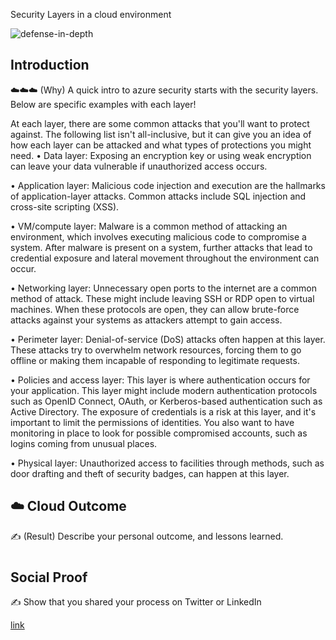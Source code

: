 Security Layers in a cloud environment


![defense-in-depth](https://user-images.githubusercontent.com/102994059/204687331-8c6efb81-8cb8-48c4-bec0-fe09ca1bdd7f.jpg)

## Introduction

☁️☁️☁️ (Why) A quick intro to azure security starts with the security layers. Below are specific examples with each layer!

At each layer, there are some common attacks that you'll want to protect against. The following list isn't all-inclusive, but it can give you an idea of how each layer can be attacked and what types of protections you might need.
•	Data layer: Exposing an encryption key or using weak encryption can leave your data vulnerable if unauthorized access occurs.

•	Application layer: Malicious code injection and execution are the hallmarks of application-layer attacks. Common attacks include SQL injection and cross-site scripting (XSS).

•	VM/compute layer: Malware is a common method of attacking an environment, which involves executing malicious code to compromise a system. After malware is present on a system, further attacks that lead to credential exposure and lateral movement throughout the environment can occur.

•	Networking layer: Unnecessary open ports to the internet are a common method of attack. These might include leaving SSH or RDP open to virtual machines. When these protocols are open, they can allow brute-force attacks against your systems as attackers attempt to gain access.

•	Perimeter layer: Denial-of-service (DoS) attacks often happen at this layer. These attacks try to overwhelm network resources, forcing them to go offline or making them incapable of responding to legitimate requests.

•	Policies and access layer: This layer is where authentication occurs for your application. This layer might include modern authentication protocols such as OpenID Connect, OAuth, or Kerberos-based authentication such as Active Directory. The exposure of credentials is a risk at this layer, and it's important to limit the permissions of identities. You also want to have monitoring in place to look for possible compromised accounts, such as logins coming from unusual places.

•	Physical layer: Unauthorized access to facilities through methods, such as door drafting and theft of security badges, can happen at this layer.




## ☁️ Cloud Outcome

✍️ (Result) Describe your personal outcome, and lessons learned.

#

## Social Proof

✍️ Show that you shared your process on Twitter or LinkedIn

[link](link)
